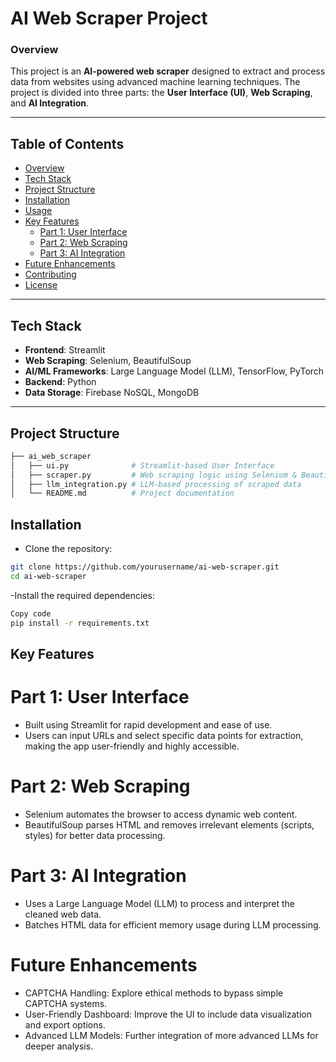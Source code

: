 
# AI Web Scraper Project

### Overview
This project is an **AI-powered web scraper** designed to extract and process data from websites using advanced machine learning techniques. The project is divided into three parts: the **User Interface (UI)**, **Web Scraping**, and **AI Integration**.

---

## Table of Contents
- [Overview](#overview)
- [Tech Stack](#tech-stack)
- [Project Structure](#project-structure)
- [Installation](#installation)
- [Usage](#usage)
- [Key Features](#key-features)
  - [Part 1: User Interface](#part-1-user-interface)
  - [Part 2: Web Scraping](#part-2-web-scraping)
  - [Part 3: AI Integration](#part-3-ai-integration)
- [Future Enhancements](#future-enhancements)
- [Contributing](#contributing)
- [License](#license)

---

## Tech Stack

- **Frontend**: Streamlit
- **Web Scraping**: Selenium, BeautifulSoup
- **AI/ML Frameworks**: Large Language Model (LLM), TensorFlow, PyTorch
- **Backend**: Python
- **Data Storage**: Firebase NoSQL, MongoDB

---

## Project Structure

```bash
├── ai_web_scraper
│   ├── ui.py              # Streamlit-based User Interface
│   ├── scraper.py         # Web scraping logic using Selenium & BeautifulSoup
│   ├── llm_integration.py # LLM-based processing of scraped data
│   └── README.md          # Project documentation
```

## Installation

- Clone the repository:
``` bash
git clone https://github.com/yourusername/ai-web-scraper.git
cd ai-web-scraper
```
-Install the required dependencies:
```bash
Copy code
pip install -r requirements.txt
```
## Key Features
# Part 1: User Interface
- Built using Streamlit for rapid development and ease of use.
- Users can input URLs and select specific data points for extraction, making the app user-friendly and highly accessible.
# Part 2: Web Scraping
- Selenium automates the browser to access dynamic web content.
- BeautifulSoup parses HTML and removes irrelevant elements (scripts, styles) for better data processing.
# Part 3: AI Integration
- Uses a Large Language Model (LLM) to process and interpret the cleaned web data.
- Batches HTML data for efficient memory usage during LLM processing.
# Future Enhancements
- CAPTCHA Handling: Explore ethical methods to bypass simple CAPTCHA systems.
- User-Friendly Dashboard: Improve the UI to include data visualization and export options.
- Advanced LLM Models: Further integration of more advanced LLMs for deeper analysis.
